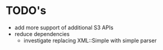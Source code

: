 # TODO's

* add more support of additional S3 APIs
* reduce dependencies
  - investigate replacing XML::Simple with simple parser
